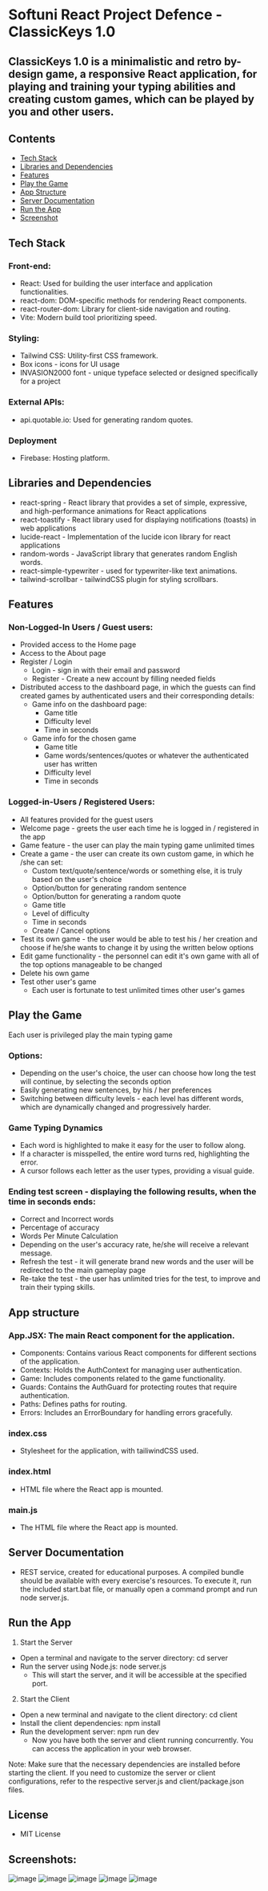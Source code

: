 # Softuni React Project Defence - ClassicKeys 1.0

## ClassicKeys 1.0 is a minimalistic and retro by-design game, a responsive React application, for playing and training your typing abilities and creating custom games, which can be played by you and other users.

## Contents
- [Tech Stack](#Tech-Stack)
- [Libraries and Dependencies](#Libraries-and-Dependencies)
- [Features](#Features)
- [Play the Game](#Play-the-Game) 
- [App Structure](#App-Structure)  
- [Server Documentation](#Server-Documentation) 
- [Run the App](#Run-the-App) 
- [Screenshot](#Screenshots) 

## Tech Stack
### Front-end:
  - React: Used for building the user interface and application functionalities.
  - react-dom: DOM-specific methods for rendering React components.
  - react-router-dom: Library for client-side navigation and routing.
  - Vite: Modern build tool prioritizing speed.
### Styling:
  - Tailwind CSS: Utility-first CSS framework.
  - Box icons - icons for UI usage
  - INVASION2000 font - unique typeface selected or designed specifically for a project
### External APIs:
  - api.quotable.io: Used for generating random quotes.
### Deployment
  - Firebase: Hosting platform.

## Libraries and Dependencies
- react-spring - React library that provides a set of simple, expressive, and high-performance animations for React applications
- react-toastify - React library used for displaying notifications (toasts) in web applications
- lucide-react - Implementation of the lucide icon library for react applications
- random-words - JavaScript library that generates random English words. 
- react-simple-typewriter - used for typewriter-like text animations.
- tailwind-scrollbar - tailwindCSS plugin for styling scrollbars.

## Features
### Non-Logged-In Users / Guest users:
- Provided access to the Home page
- Access to the About page
- Register / Login 
  - Login - sign in with their email and password
  - Register - Create a new account by filling needed fields
- Distributed access to the dashboard page, in which the guests can find created games by authenticated users and their corresponding details:
  - Game info on the dashboard page:
    - Game title
    - Difficulty level
    - Time in seconds
  - Game info for the chosen game 
    - Game title
    - Game words/sentences/quotes or whatever the authenticated user has written
    - Difficulty level
    - Time in seconds

### Logged-in-Users / Registered Users:
- All features provided for the guest users
- Welcome page - greets the user each time he is logged in / registered in the app
- Game feature - the user can play the main typing game unlimited times
- Create a game - the user can create its own custom game, in which he /she can set:
  - Custom text/quote/sentence/words or something else, it is truly based on the user's choice
  - Option/button for generating random sentence
  - Option/button for generating a random quote
  - Game title
  - Level of difficulty
  - Time in seconds
  - Create / Cancel options
- Test its own game - the user would be able to test his / her creation and choose if he/she wants to change it by using the written below options
- Edit game functionality - the personnel can edit it's own game with all of the top options manageable to be changed
- Delete his own game
- Test other user's game
  - Each user is fortunate to test unlimited times other user's games


## Play the Game
Each user is privileged play the main typing game 
### Options:
  - Depending on the user's choice, the user can choose how long the test will continue, by selecting the seconds option
  - Easily generating new sentences, by his / her preferences
  - Switching between difficulty levels - each level has different words, which are dynamically changed and progressively harder.
### Game Typing Dynamics
  - Each word is highlighted to make it easy for the user to follow along.
  - If a character is misspelled, the entire word turns red, highlighting the error.
  - A cursor follows each letter as the user types, providing a visual guide.
    
### Ending test screen - displaying the following results, when the time in seconds ends:
  - Correct and Incorrect words
  - Percentage of accuracy
  - Words Per Minute Calculation
  - Depending on the user's accuracy rate, he/she will receive a relevant message.
  - Refresh the test - it will generate brand new words and the user will be redirected to the main gameplay page
  - Re-take the test - the user has unlimited tries for the test, to improve and train their typing skills.

## App structure
### App.JSX: The main React component for the application.
 - Components: Contains various React components for different sections of the application.
 - Contexts: Holds the AuthContext for managing user authentication.
 - Game: Includes components related to the game functionality.
 - Guards: Contains the AuthGuard for protecting routes that require authentication.
 - Paths: Defines paths for routing.
 - Errors: Includes an ErrorBoundary for handling errors gracefully.
### index.css
- Stylesheet for the application, with tailiwindCSS used.
### index.html
- HTML file where the React app is mounted.
### main.js
- The HTML file where the React app is mounted.

## Server Documentation
- REST service, created for educational purposes. A compiled bundle should be available with every exercise's resources. To execute it, run the included start.bat file, or manually open a command prompt and run node server.js.

## Run the App
1. Start the Server
- Open a terminal and navigate to the server directory:
cd server
- Run the server using Node.js:
node server.js
  - This will start the server, and it will be accessible at the specified port.

2.  Start the Client
- Open a new terminal and navigate to the client directory:
cd client
- Install the client dependencies:
npm install
- Run the development server:
npm run dev
  - Now you have both the server and client running concurrently. You can access the application in your web browser.

Note:
Make sure that the necessary dependencies are installed before starting the client.
If you need to customize the server or client configurations, refer to the respective server.js and client/package.json files.

## License
- MIT License

## Screenshots:
![image](https://github.com/boyandmtrv/Clik/assets/122356573/d2ac86c0-8675-4074-8b0f-91d23ce243b7)
![image](https://github.com/boyandmtrv/Clik/assets/122356573/fbc350e3-7507-4ec1-9767-8ddacce12dda)
![image](https://github.com/boyandmtrv/Clik/assets/122356573/8a635781-332d-4e0b-b0f4-40f8b9a08538)
![image](https://github.com/boyandmtrv/Clik/assets/122356573/b42651cc-9bfc-40f0-b510-3a6c7b685578)
![image](https://github.com/boyandmtrv/Clik/assets/122356573/26e8fd11-85e6-4f0f-a103-503c417fc7cf)






